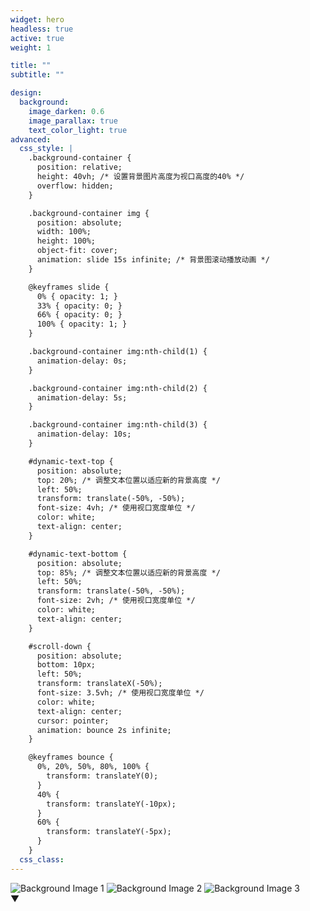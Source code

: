 ```yaml
---
widget: hero
headless: true
active: true
weight: 1

title: ""
subtitle: ""

design:
  background:
    image_darken: 0.6
    image_parallax: true
    text_color_light: true
advanced:
  css_style: |
    .background-container {
      position: relative;
      height: 40vh; /* 设置背景图片高度为视口高度的40% */
      overflow: hidden;
    }

    .background-container img {
      position: absolute;
      width: 100%;
      height: 100%;
      object-fit: cover;
      animation: slide 15s infinite; /* 背景图滚动播放动画 */
    }

    @keyframes slide {
      0% { opacity: 1; }
      33% { opacity: 0; }
      66% { opacity: 0; }
      100% { opacity: 1; }
    }

    .background-container img:nth-child(1) {
      animation-delay: 0s;
    }

    .background-container img:nth-child(2) {
      animation-delay: 5s;
    }

    .background-container img:nth-child(3) {
      animation-delay: 10s;
    }

    #dynamic-text-top {
      position: absolute;
      top: 20%; /* 调整文本位置以适应新的背景高度 */
      left: 50%;
      transform: translate(-50%, -50%);
      font-size: 4vh; /* 使用视口宽度单位 */
      color: white;
      text-align: center;
    }

    #dynamic-text-bottom {
      position: absolute;
      top: 85%; /* 调整文本位置以适应新的背景高度 */
      left: 50%;
      transform: translate(-50%, -50%);
      font-size: 2vh; /* 使用视口宽度单位 */
      color: white;
      text-align: center;
    }

    #scroll-down {
      position: absolute;
      bottom: 10px;
      left: 50%;
      transform: translateX(-50%);
      font-size: 3.5vh; /* 使用视口宽度单位 */
      color: white;
      text-align: center;
      cursor: pointer;
      animation: bounce 2s infinite;
    }

    @keyframes bounce {
      0%, 20%, 50%, 80%, 100% {
        transform: translateY(0);
      }
      40% {
        transform: translateY(-10px);
      }
      60% {
        transform: translateY(-5px);
      }
    }
  css_class:
---
```


<div class="background-container">
  <img src="Redbird.png" alt="Background Image 1">
  <img src="Redbird.png" alt="Background Image 2">
  <img src="Redbird.png" alt="Background Image 3">
</div>

<div id="dynamic-text-top"></div>
<div id="dynamic-text-bottom"></div>
<div id="scroll-down">&#x25BC;</div>

<script>
  const textsTop = ["Welcome to Pervasive Intelligence Lab (PEILab) 👋"];
  const textsBottom = ["Join Us on Our Journey in HKUST"];
  function typeText(elementId, texts, callback) {
    let count = 0;
    let index = 0;
    let currentText = '';
    let letter = '';
    (function type(){
      if (count === texts.length) {
        if (callback) callback();
        return;
      }
      currentText = texts[count];
      letter = currentText.slice(0, ++index);
      document.getElementById(elementId).textContent = letter;
      if (letter.length === currentText.length) {
        count++;
        index = 0;
        setTimeout(type, 1000);
      } else {
        setTimeout(type, 30);
      }
    }());
  }
  typeText('dynamic-text-top', textsTop, function() {
    typeText('dynamic-text-bottom', textsBottom);
  });
  document.getElementById('scroll-down').addEventListener('click', function () {
    window.scrollTo({
      top: window.innerHeight,
      behavior: 'smooth'
    });
  });
</script>